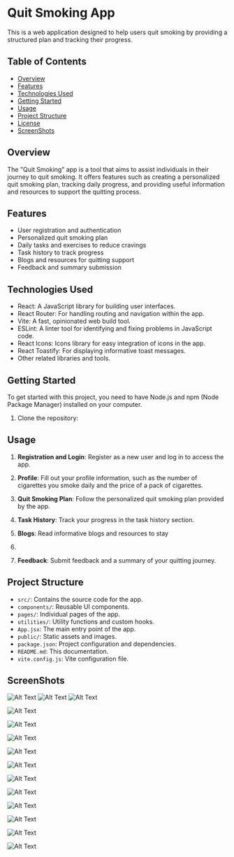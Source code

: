 # Quit Smoking App

This is a web application designed to help users quit smoking by providing a structured plan and tracking their progress.

## Table of Contents

- [Overview](#overview)
- [Features](#features)
- [Technologies Used](#technologies-used)
- [Getting Started](#getting-started)
- [Usage](#usage)
- [Project Structure](#project-structure)
- [License](#license)
- [ScreenShots](#ScreenShots)

## Overview

The "Quit Smoking" app is a tool that aims to assist individuals in their journey to quit smoking. It offers features such as creating a personalized quit smoking plan, tracking daily progress, and providing useful information and resources to support the quitting process.

## Features

- User registration and authentication
- Personalized quit smoking plan
- Daily tasks and exercises to reduce cravings
- Task history to track progress
- Blogs and resources for quitting support
- Feedback and summary submission

## Technologies Used

- React: A JavaScript library for building user interfaces.
- React Router: For handling routing and navigation within the app.
- Vite: A fast, opinionated web build tool.
- ESLint: A linter tool for identifying and fixing problems in JavaScript code.
- React Icons: Icons library for easy integration of icons in the app.
- React Toastify: For displaying informative toast messages.
- Other related libraries and tools.

## Getting Started

To get started with this project, you need to have Node.js and npm (Node Package Manager) installed on your computer.

1. Clone the repository:

## Usage

1. **Registration and Login**: Register as a new user and log in to access the app.

2. **Profile**: Fill out your profile information, such as the number of cigarettes you smoke daily and the price of a pack of cigarettes.

3. **Quit Smoking Plan**: Follow the personalized quit smoking plan provided by the app.

4. **Task History**: Track your progress in the task history section.

5. **Blogs**: Read informative blogs and resources to stay
6. 
7. **Feedback**: Submit feedback and a summary of your quitting journey.

## Project Structure

- `src/`: Contains the source code for the app.
- `components/`: Reusable UI components.
- `pages/`: Individual pages of the app.
- `utilities/`: Utility functions and custom hooks.
- `App.jsx`: The main entry point of the app.
- `public/`: Static assets and images.
- `package.json`: Project configuration and dependencies.
- `README.md`: This documentation.
- `vite.config.js`: Vite configuration file.
## ScreenShots

![Alt Text](https://quit-smoking.disgin.website/screenshot/1.webp)
![Alt Text]()
![Alt Text]()

![Alt Text]()

![Alt Text]()

![Alt Text]()

![Alt Text]()

![Alt Text]()

![Alt Text]()

![Alt Text]()

![Alt Text]()

![Alt Text]()

![Alt Text]()

![Alt Text]()


